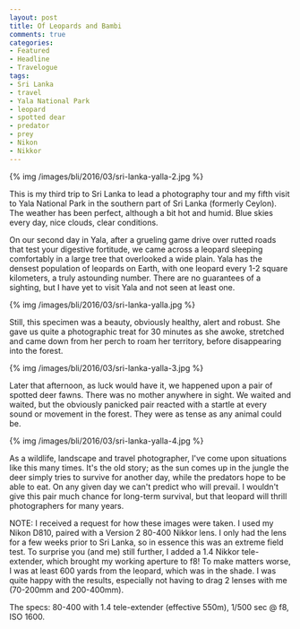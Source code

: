 ```yaml
---
layout: post
title: Of Leopards and Bambi
comments: true
categories:
- Featured
- Headline
- Travelogue
tags:
- Sri Lanka
- travel
- Yala National Park
- leopard
- spotted dear
- predator
- prey
- Nikon
- Nikkor
---
```


{% img /images/bli/2016/03/sri-lanka-yalla-2.jpg %}

This is my third trip to Sri Lanka to lead a photography tour and my fifth visit to Yala National Park in the southern part of Sri Lanka (formerly Ceylon). The weather has been perfect, although a bit hot and humid. Blue skies every day, nice clouds, clear conditions.  

<!--more-->

On our second day in Yala, after a grueling game drive over rutted roads that test your digestive fortitude, we came across a leopard sleeping comfortably in a large tree that overlooked a wide plain. Yala has the densest population of leopards on Earth, with one leopard every 1-2 square kilometers, a truly astounding number. There are no guarantees of a sighting, but I have yet to visit Yala and not seen at least one. 

{% img /images/bli/2016/03/sri-lanka-yalla.jpg %}

Still, this specimen was a beauty, obviously healthy, alert and robust. She gave us quite a photographic treat for 30 minutes as she awoke, stretched and came down from her perch to roam her territory, before disappearing into the forest. 

{% img /images/bli/2016/03/sri-lanka-yalla-3.jpg %}

Later that afternoon, as luck would have it, we happened upon a pair of spotted deer fawns. There was no mother anywhere in sight. We waited and waited, but the obviously panicked pair reacted with a startle at every sound or movement in the forest. They were as tense as any animal could be. 

{% img /images/bli/2016/03/sri-lanka-yalla-4.jpg %}

As a wildlife, landscape and travel photographer, I've come upon situations like this many times. It's the old story; as the sun comes up in the jungle the deer simply tries to survive for another day, while the predators hope to be able to eat. On any given day we can't predict who will prevail. I wouldn't give this pair much chance for long-term survival, but that leopard will thrill photographers for many years. 

NOTE: I received a request for how these images were taken. I used my Nikon D810, paired with a Version 2 80-400 Nikkor lens. I only had the lens for a few weeks prior to Sri Lanka, so in essence this was an extreme field test. To surprise you (and me) still further, I added a 1.4 Nikkor tele-extender, which brought my working aperture to f8! To make matters worse, I was at least 600 yards from the leopard, which was in the shade. I was quite happy with the results, especially not having to drag 2 lenses with me (70-200mm and 200-400mm). 

The specs: 80-400 with 1.4 tele-extender (effective 550m), 1/500 sec @ f8, ISO 1600. 

